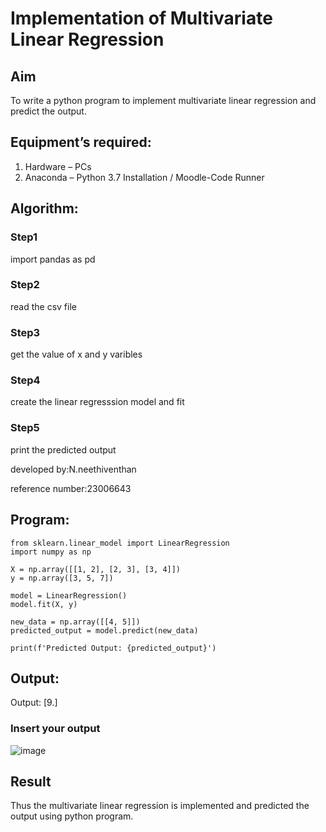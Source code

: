 # Implementation of Multivariate Linear Regression
## Aim
To write a python program to implement multivariate linear regression and predict the output.
## Equipment’s required:
1.	Hardware – PCs
2.	Anaconda – Python 3.7 Installation / Moodle-Code Runner
## Algorithm:
### Step1
import pandas as pd

### Step2
read the csv file

### Step3
get the value of x and y varibles

### Step4
create the linear regresssion model and fit

### Step5
print the predicted output

developed by:N.neethiventhan

reference number:23006643

## Program:
```
from sklearn.linear_model import LinearRegression
import numpy as np

X = np.array([[1, 2], [2, 3], [3, 4]])
y = np.array([3, 5, 7])

model = LinearRegression()
model.fit(X, y)

new_data = np.array([[4, 5]])
predicted_output = model.predict(new_data)

print(f'Predicted Output: {predicted_output}')

```
## Output:
Output: [9.]

### Insert your output
![image](https://github.com/Neethiventhan123/Multivariate-Linear-Regression/assets/148514848/30b4343c-70db-4c9d-8cbc-ce722681d56c)


## Result
Thus the multivariate linear regression is implemented and predicted the output using python program.
